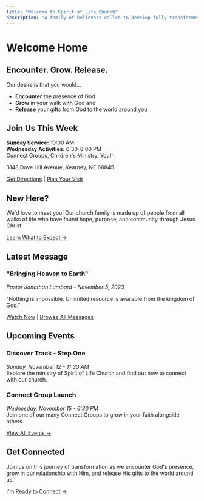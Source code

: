 ```yaml
---
title: "Welcome to Spirit of Life Church"
description: "A family of believers called to develop fully transformed followers of Jesus Christ in Kearney, Nebraska."
---
```


# Welcome Home

## Encounter. Grow. Release.

Our desire is that you would...
- **Encounter** the presence of God
- **Grow** in your walk with God and 
- **Release** your gifts from God to the world around you

## Join Us This Week

**Sunday Service:** 10:00 AM  
**Wednesday Activities:** 6:30-8:00 PM  
Connect Groups, Children's Ministry, Youth

3148 Dove Hill Avenue, Kearney, NE 68845

[Get Directions](#) | [Plan Your Visit](#)

## New Here?

We'd love to meet you! Our church family is made up of people from all walks of life who have found hope, purpose, and community through Jesus Christ.

[Learn What to Expect →](#)

## Latest Message

### "Bringing Heaven to Earth"
*Pastor Jonathan Lumbard - November 5, 2023*

"Nothing is impossible. Unlimited resource is available from the kingdom of God."

[Watch Now](#) | [Browse All Messages](#)

## Upcoming Events

### Discover Track - Step One
*Sunday, November 12 - 11:30 AM*  
Explore the ministry of Spirit of Life Church and find out how to connect with our church.

### Connect Group Launch
*Wednesday, November 15 - 6:30 PM*  
Join one of our many Connect Groups to grow in your faith alongside others.

[View All Events →](#)

## Get Connected

Join us on this journey of transformation as we encounter God's presence, grow in our relationship with Him, and release His gifts to the world around us.

[I'm Ready to Connect →](#)

